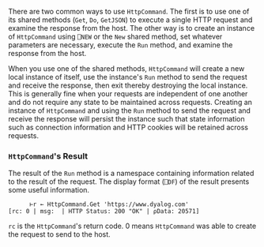 There are two common ways to use `HttpCommand`. The first is to use one of its shared methods (`Get`, `Do`, `GetJSON`) to execute a single HTTP request and examine the response from the host. The other way is to create an instance of `HttpCommand` using `⎕NEW` or the `New` shared method, set whatever parameters are necessary, execute the `Run` method, and examine the response from the host.

When you use one of the shared methods, `HttpCommand` will create a new local instance of itself, use the instance's `Run` method to send the request and receive the response, then exit thereby destroying the local instance. This is generally fine when your requests are independent of one another and do not require any state to be maintained across requests. Creating an instance of `HttpCommand` and using the `Run` method to send the request and receive the response will persist the instance such that state information such as connection information and HTTP cookies will be retained across requests.

### `HttpCommand`'s Result
The result of the `Run` method is a namespace containing information related to the result of the request. The display format (`⎕DF`) of the result presents some useful information.

````
      ⊢r ← HttpCommand.Get 'https://www.dyalog.com'
[rc: 0 | msg:  | HTTP Status: 200 "OK" | ⍴Data: 20571]
````
`rc` is the `HttpCommand`'s return code. 0 means `HttpCommand` was able to create the request to send to the host.




